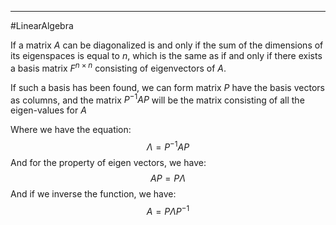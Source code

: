 ----
#LinearAlgebra 

If a matrix $A$ can be diagonalized is and only if the sum of the dimensions of its eigenspaces is equal to $n$, which is the same as if and only if there exists a basis matrix $F^{n \times n}$ consisting of eigenvectors of $A$. 

If such a basis has been found, we can form matrix $P$ have the basis vectors as columns, and the matrix $P^{-1}AP$ will be the matrix consisting of all the eigen-values for $A$

Where we have the equation:
$$\Lambda = P^{-1}AP$$
And for the property of eigen vectors, we have:
$$AP = P\Lambda$$
And if we inverse the function, we have:
$$A = P\Lambda P^{-1}$$
